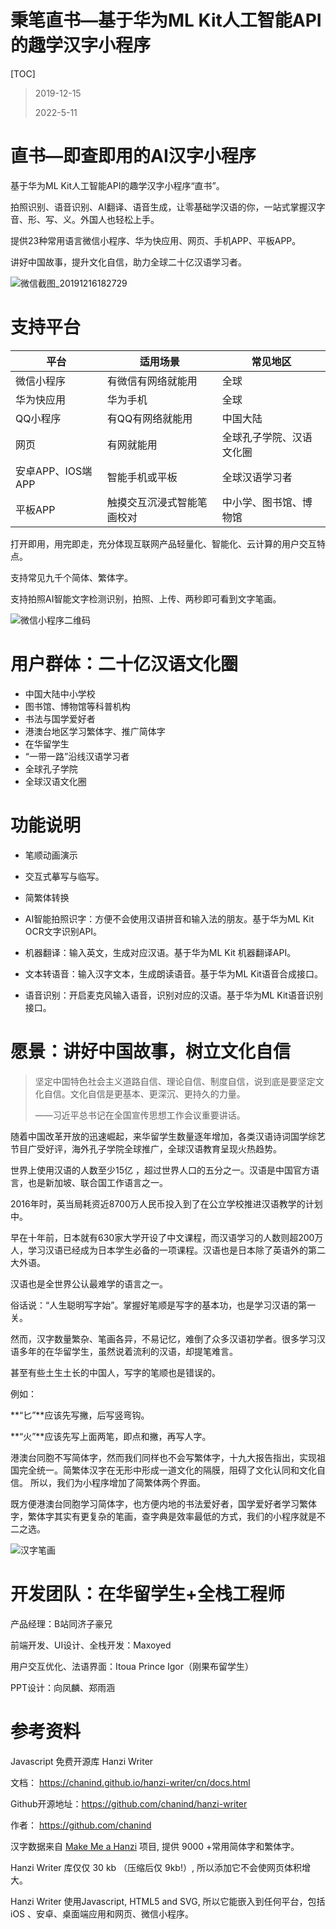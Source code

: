 # 秉笔直书—基于华为ML Kit人工智能API的趣学汉字小程序

[TOC]

> 2019-12-15
>
> 2022-5-11

# 直书—即查即用的AI汉字小程序

基于华为ML Kit人工智能API的趣学汉字小程序“直书”。

拍照识别、语音识别、AI翻译、语音生成，让零基础学汉语的你，一站式掌握汉字音、形、写、义。外国人也轻松上手。

提供23种常用语言微信小程序、华为快应用、网页、手机APP、平板APP。

讲好中国故事，提升文化自信，助力全球二十亿汉语学习者。

![微信截图_20191216182729](秉笔直书——汉字笔画学习小程序.assets/微信截图_20191216182729.png)

# 支持平台

| 平台              | 适用场景                   | 常见地区                 |
| ----------------- | -------------------------- | ------------------------ |
| 微信小程序        | 有微信有网络就能用         | 全球                     |
| 华为快应用        | 华为手机                   | 全球                     |
| QQ小程序          | 有QQ有网络就能用           | 中国大陆                 |
| 网页              | 有网就能用                 | 全球孔子学院、汉语文化圈 |
| 安卓APP、IOS端APP | 智能手机或平板             | 全球汉语学习者           |
| 平板APP           | 触摸交互沉浸式智能笔画校对 | 中小学、图书馆、博物馆   |

打开即用，用完即走，充分体现互联网产品轻量化、智能化、云计算的用户交互特点。

支持常见九千个简体、繁体字。

支持拍照AI智能文字检测识别，拍照、上传、两秒即可看到文字笔画。

![微信小程序二维码](秉笔直书——汉字笔画学习小程序.assets/微信小程序二维码.jpg)

# 用户群体：二十亿汉语文化圈

- 中国大陆中小学校
- 图书馆、博物馆等科普机构
- 书法与国学爱好者
- 港澳台地区学习繁体字、推广简体字
- 在华留学生
- “一带一路”沿线汉语学习者
- 全球孔子学院
- 全球汉语文化圈

# 功能说明

- 笔顺动画演示

- 交互式摹写与临写。

- 简繁体转换
- AI智能拍照识字：方便不会使用汉语拼音和输入法的朋友。基于华为ML Kit OCR文字识别API。
- 机器翻译：输入英文，生成对应汉语。基于华为ML Kit 机器翻译API。
- 文本转语音：输入汉字文本，生成朗读语音。基于华为ML Kit语音合成接口。
- 语音识别：开启麦克风输入语音，识别对应的汉语。基于华为ML Kit语音识别接口。

# 愿景：讲好中国故事，树立文化自信

> 坚定中国特色社会主义道路自信、理论自信、制度自信，说到底是要坚定文化自信。文化自信是更基本、更深沉、更持久的力量。 
>
> ——习近平总书记在全国宣传思想工作会议重要讲话。 

随着中国改革开放的迅速崛起，来华留学生数量逐年增加，各类汉语诗词国学综艺节目广受好评，海外孔子学院全球推广，全球汉语教育呈现火热趋势。

世界上使用汉语的人数至少15亿  ，超过世界人口的五分之一。汉语是中国官方语言，也是新加坡、联合国工作语言之一。

 2016年时，英当局耗资近8700万人民币投入到了在公立学校推进汉语教学的计划中。 

早在十年前，日本就有630家大学开设了中文课程，而汉语学习的人数则超200万人，学习汉语已经成为日本学生必备的一项课程。汉语也是日本除了英语外的第二大外语。 

汉语也是全世界公认最难学的语言之一。

俗话说：“人生聪明写字始”。掌握好笔顺是写字的基本功，也是学习汉语的第一关。

然而，汉字数量繁杂、笔画各异，不易记忆，难倒了众多汉语初学者。很多学习汉语多年的在华留学生，虽然说着流利的汉语，却提笔难言。

甚至有些土生土长的中国人，写字的笔顺也是错误的。

例如：

**“匕”**应该先写撇，后写竖弯钩。 

 **“火”**应该先写上面两笔，即点和撇，再写人字。 

港澳台同胞不写简体字，然而我们同样也不会写繁体字，十九大报告指出，实现祖国完全统一。简繁体汉字在无形中形成一道文化的隔膜，阻碍了文化认同和文化自信。
所以，我们为小程序增加了简繁体两个界面。

既方便港澳台同胞学习简体字，也方便内地的书法爱好者，国学爱好者学习繁体字，繁体字其实有更复杂的笔画，查字典是效率最低的方式，我们的小程序就是不二之选。

![汉字笔画](秉笔直书——汉字笔画学习小程序.assets/汉字笔画.jpg)

# 开发团队：在华留学生+全栈工程师

产品经理：B站同济子豪兄

前端开发、UI设计、全栈开发：Maxoyed 

用户交互优化、法语界面：Itoua Prince Igor（刚果布留学生） 

PPT设计：向凤麟、郑雨涵

# 参考资料

Javascript 免费开源库  Hanzi Writer  

文档： https://chanind.github.io/hanzi-writer/cn/docs.html 

Github开源地址：https://github.com/chanind/hanzi-writer 

作者： https://github.com/chanind 

汉字数据来自 [Make Me a Hanzi](https://github.com/skishore/makemeahanzi) 项目, 提供 9000 +常用简体字和繁体字。 

 Hanzi Writer 库仅仅 30 kb （压缩后仅 9kb!）, 所以添加它不会使网页体积增大。 

 Hanzi Writer 使用Javascript, HTML5 and SVG, 所以它能嵌入到任何平台，包括 iOS 、安卓、桌面端应用和网页、微信小程序。 
